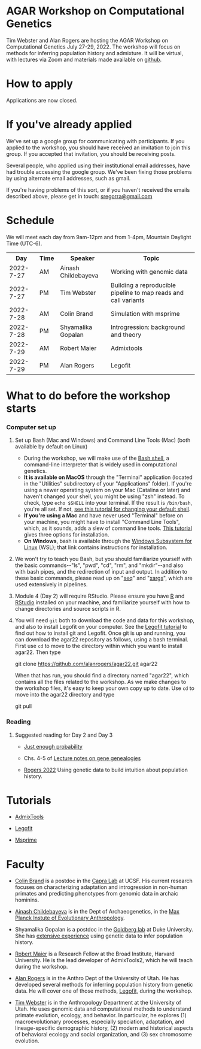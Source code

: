 # AGAR Workshop on Computational Genetics

Tim Webster and Alan Rogers are hosting the AGAR Workshop on
Computational Genetics July 27-29, 2022. The workshop will focus on
methods for inferring population history and admixture. It will be
virtual, with lectures via Zoom and materials made available on
[github](https://github.com/alanrogers/agar22.git).

# How to apply

Applications are now closed.

# If you've already applied

We've set up a google group for communicating with participants. If
you applied to the workshop, you should have received an invitation to
join this group. If you accepted that invitation, you should be
receiving posts.

Several people, who applied using their institutional email addresses,
have had trouble accessing the google group. We've been fixing those
problems by using alternate email addresses, such as gmail.

If you're having problems of this sort, or if you haven't received the
emails described above, please get in touch: sregorra@gmail.com

# Schedule

We will meet each day from 9am-12pm and from 1-4pm, Mountain Daylight
Time (UTC-6).

<table>
<tr>
<th>Day</th>
<th>Time</th>
<th>Speaker</th>
<th>Topic</th>
</tr>

<tr>
<td>2022-7-27</td>
<td>AM</td>
<td>Ainash Childebayeva</td>
<td>Working with genomic data</td>
</tr>

<tr>
<td>2022-7-27</td>
<td>PM</td>
<td>Tim Webster</td>
<td>Building a reproducible pipeline to map reads and call variants</td>
</tr>

<tr>
<td>2022-7-28</td>
<td>AM</td>
<td>Colin Brand</td>
<td>Simulation with msprime</td>
</tr>

<tr>
<td>2022-7-28</td>
<td>PM</td>
<td>Shyamalika Gopalan</td>
<td>Introgression: background and theory</td>
</tr>

<tr>
<td>2022-7-29</td>
<td>AM</td>
<td>Robert Maier</td>
<td>Admixtools</td>
</tr>

<tr>
<td>2022-7-29</td>
<td>PM</td>
<td>Alan Rogers</td>
<td>Legofit</td>
</tr>
</table>

# What to do before the workshop starts

### Computer set up

1. Set up Bash (Mac and Windows) and Command Line Tools (Mac) (both available by default on Linux)
	* During the workshop, we will make use of the
	[Bash shell](https://www.gnu.org/software/bash/manual), a command-line
	interpreter that is widely used in computational genetics.
	* **It is available on MacOS** through the "Terminal" application
	(located in the "Utilities" subdirectory of your "Applications" folder). If you're using
	a newer operating system on your Mac (Catalina or later) and haven't changed
	your shell, you might be using "zsh" instead. To check, type ```echo $SHELL``` into your terminal.
	If the result is ```/bin/bash```, you're all set. If not, [see this tutorial for changing your
	default shell](https://support.apple.com/en-us/HT208050).
	* **If you're using a Mac** and have never used "Terminal" before on your machine, you might have to install "Command Line Tools", which, as it sounds, adds a slew of command line tools. [This tutorial](https://mac.install.guide/commandlinetools/index.html) gives three options for installation.
	* **On Windows**, bash is available through the
	[Windows Subsystem for Linux](https://docs.microsoft.com/en-us/windows/wsl/install) (WSL); that link contains
	instructions for installation.
2. We won't try to teach you Bash, but you should familiarize yourself with the basic
	commands--"ls", "pwd", "cd", "rm", and "mkdir"--and also with bash
	pipes, and the redirection of input and output. In addition to these
	basic commands, please read up on
	"[seq](https://linuxhandbook.com/seq-command/)" and
	"[xargs](https://en.wikipedia.org/wiki/Xargs)", which are used
	extensively in pipelines.
3. Module 4 (Day 2) will require RStudio. Please ensure you have [R](https://www.r-project.org/) and
[RStudio](https://www.rstudio.com/products/rstudio/download/)
installed on your machine, and familiarize yourself with how to change
directories and source scripts in R.
4. You will need `git` both to download the code and data for this
   workshop, and also to install Legofit on your computer. See the
   [Legofit tutorial](legofit/legotut.pdf) to find out how to install
   git and Legofit. Once git is up and running, you can download the
   agar22 repository as follows, using a bash terminal. First use `cd`
   to move to the directory within which you want to install
   agar22. Then type

    git clone https://github.com/alanrogers/agar22.git agar22

   When that has run, you should find a directory named "agar22",
   which contains all the files related to the workshop. As we make
   changes to the workshop files, it's easy to keep your own copy up
   to date. Use `cd` to move into the agar22 directory and type

    git pull

### Reading

1. Suggested reading for Day 2 and Day 3
	* [Just enough probability](http://content.csbs.utah.edu/~rogers/pubs/Rogers-JEP.pdf)

	* Chs. 4-5 of [Lecture notes on gene genealogies](ggeneal.pdf)

	* [Rogers 2022](https://arxiv.org/abs/2201.02668) Using genetic data
    to build intuition about population history.

# Tutorials

* [AdmixTools](https://uqrmaie1.github.io/admixtools/articles/admixtools.html)

* [Legofit](legofit/legotut.pdf)

* [Msprime](msprime/msptut.pdf)

# Faculty

* [Colin Brand](https://colinmbrand.weebly.com) is a postdoc in the
  [Capra Lab](https://http://www.capralab.org) at UCSF. His current
  research focuses on characterizing adaptation and introgression in non-human
  primates and predicting phenotypes from genomic data in archaic hominins.

* [Ainash Childebayeva](https://sph.umich.edu/stories/2020posts/ainash-childebayeva.html)
  is in the Dept of Archaeogenetics, in the
  [Max Planck Instute of Evolutionary Anthropology](https://pure.mpg.de/cone/persons/resource/persons242932).

* Shyamalika Gopalan is a postdoc in the
  [Goldberg lab](https://www.goldberglab.org/people) at Duke
  University. She has
  [extensive experience](https://scholar.google.com/citations?user=mZhqPRMAAAAJ&hl=en)
  using genetic data to infer population history.

* [Robert Maier](https://heb.fas.harvard.edu/people/robert-maier) is a
  Research Fellow at the Broad Institute, Harvard University. He is
  the lead developer of AdmixTools2, which he will teach during the
  workshop.

* [Alan Rogers](https://anthro.utah.edu/profile.php?unid=u0028949) is
  in the Anthro Dept of the University of Utah. He has developed
  several methods for inferring population history from genetic
  data. He will cover one of those methods,
  [Legofit](https://alanrogers.github.io/legofit/html/index.html),
  during the workshop.

* [Tim Webster](https://faculty.utah.edu/u6023206-TIM_WEBSTER/hm/index.hml)
  is in the Anthropology Department at the University of Utah. He uses genomic
  data and computational methods to understand primate evolution,
  ecology, and behavior. In particular, he explores (1)
  macroevolutionary processes, especially speciation, adaptation, and
  lineage-specific demographic history, (2) modern and historical
  aspects of behavioral ecology and social organization, and (3) sex
  chromosome evolution.
